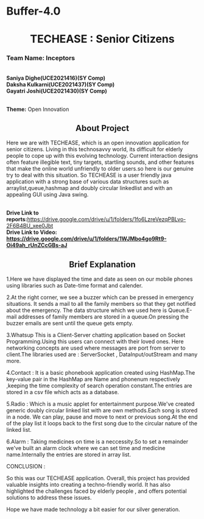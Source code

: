 # Buffer-4.0

<h1 align="center" id="title">TECHEASE : Senior Citizens </h1>


<h3><b>Team Name: Inceptors</b></h3><br>
<b>Saniya Dighe(UCE2021416)(SY Comp)<br>
Daksha Kulkarni(UCE2021437)(SY Comp)<br>
Gayatri Joshi(UCE2021430)(SY Comp)<br></b><br>


<b>Theme:</b> Open Innovation<br>

 <h2 align="center" id="title">About Project</h2>
                                                       

Here we are with TECHEASE, which is an open innovation application for senior citizens.
Living in this technosavvy world, its difficult for elderly people to cope up with this evolving technology. Current interaction designs often feature illegible text, tiny targets, startling sounds, and other features that make the online world unfriendly to older users.so here is our genuine try to deal with this situation.
So TECHEASE is a user friendly java application with a strong base of various data structures such as arraylist,queue,hashmap and doubly circular linkedlist and with an appealing GUI using Java swing.
<br><br>

<b>Drive Link to reports:</b>https://drive.google.com/drive/u/1/folders/1fo6LzreVezqPBLvo-2F6B4BU_xee0Jbt<br>
<b>Drive Link to Video: https://drive.google.com/drive/u/1/folders/1WJMbo4go9Rt9-Oi49ah_rUnZCcGBs-aJ</b><br>

<h2 align="center" id="title">Brief Explanation</h2>
<p>1.Here we have displayed the time and date as seen on our mobile phones using libraries such as Date-time format and calender.

2.At the right corner, we see a buzzer which can be pressed in emergency situations.
It sends a mail to all the family members so that they get notified about the emergency.
The data structure which we used here is Queue.E-mail addresses of family members are stored in a queue.On pressing the buzzer emails are sent until the queue gets empty. 

3.Whatsup
This is a Client-Server  chatting application based on Socket Programming.Using this users can connect with their loved ones. Here networking concepts are used where messages are port from server to client.The libraries used are :
ServerSocket , DataInput/outStream and many more.

4.Contact : 
It is a basic phonebook application created using HashMap.The key-value pair in the HashMap are Name and phonenum respectively ,keeping the time complexity of search operation constant.The entries are stored in a csv file which acts as a database.

5.Radio :
Which is a music applet for entertainment purpose.We've created generic doubly circular linked list with are own methods.Each song is stored in a node. We can play, pause and move to next or previous song.At the end of the play list it loops back to the first song due to the circular nature of the linked list.

6.Alarm :
Taking medicines on time is a neccessity.So to set a remainder we've built an alarm clock where we can set time and medicine name.Internally the entries are stored in array list.

CONCLUSION : 

So this was our TECHEASE application.
Overall, this project has provided valuable insights into creating a techno-friendly world.
It has also highlighted the challenges faced by elderly people , and offers potential solutions to address these issues.

Hope we have made technology a bit easier for our silver generation.
</p>

















